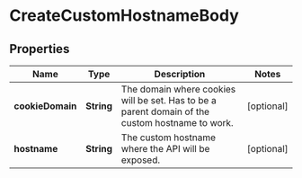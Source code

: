 

# CreateCustomHostnameBody


## Properties

Name | Type | Description | Notes
------------ | ------------- | ------------- | -------------
**cookieDomain** | **String** | The domain where cookies will be set. Has to be a parent domain of the custom hostname to work. |  [optional]
**hostname** | **String** | The custom hostname where the API will be exposed. |  [optional]



